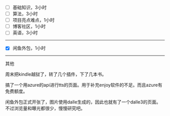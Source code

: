 - [ ] 基础知识，3小时
- [ ] 算法，3小时
- [ ] 项目亮点难点，1小时
- [ ] 博客社区，1小时
- [ ] 英语，3小时
---
- [x] 闲鱼外包，1小时
---
其他

周末把kindle越狱了，转了几个插件，下了几本书。

搞了一个用azure的api进行tts的页面。用于补充enjoy软件的不足。而且azure有免费额度。

闲鱼外包正式开张了，图片使用dalle生成的，因此也就有了一个dalle3的页面。不过浏览量和曝光都很少，慢慢研究吧。